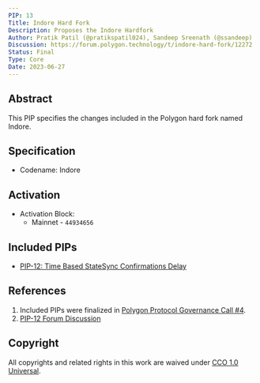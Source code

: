 ```yaml
---
PIP: 13
Title: Indore Hard Fork
Description: Proposes the Indore Hardfork
Author: Pratik Patil (@pratikspatil024), Sandeep Sreenath (@ssandeep)
Discussion: https://forum.polygon.technology/t/indore-hard-fork/12272
Status: Final
Type: Core
Date: 2023-06-27
---
```


## Abstract 

This PIP specifies the changes included in the Polygon hard fork named Indore.

## Specification

- Codename: Indore

## Activation

* Activation Block:
  * Mainnet - `44934656`

## Included PIPs

- [PIP-12: Time Based StateSync Confirmations Delay](https://github.com/maticnetwork/Polygon-Improvement-Proposals/blob/main/PIPs/PIP-12.md)

## References

1. Included PIPs were finalized in [Polygon Protocol Governance Call #4](https://www.youtube.com/watch?v=DvL7-81IHbE&t=1s&ab_channel=PolygonLabs). 
2. [PIP-12 Forum Discussion](https://forum.polygon.technology/t/pip-12-time-based-statesync-confirmations-delay/11950/4)

## Copyright
All copyrights and related rights in this work are waived under [CCO 1.0 Universal](https://creativecommons.org/publicdomain/zero/1.0/legalcode).

